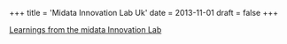 +++
title = 'Midata Innovation Lab Uk'
date = 2013-11-01
draft = false
+++

[Learnings from the midata Innovation Lab](https://assets.publishing.service.gov.uk/media/5a74c7e3e5274a3f93b48c18/bis-13-1314-the_midata-innovation-opportunity-v2.pdf)
